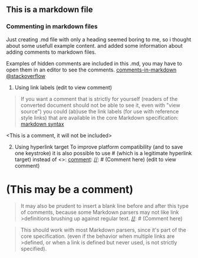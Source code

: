 ## This is a markdown file

### Commenting in markdown files
Just creating .md file with only a heading seemed boring to me, so i thought about some usefull example content.
and added some information about adding comments to markdown files.

Examples of hidden comments are included in this .md, you may have to open them in an editor to see the comments.
[comments-in-markdown @stackoverflow](http://stackoverflow.com/questions/4823468/comments-in-markdown "Magnus@stackoverflow")

1. Using link labels
(edit to view comment)

>If you want a comment that is strictly for yourself 
>(readers of the converted document should not be able to see it, even with "view source") 
>you could (ab)use the link labels (for use with reference style links) that are available in the core Markdown specification:
[markdown syntax](http://daringfireball.net/projects/markdown/syntax "daringfireball.net")


<This is a comment, it will not be included>
<in  the output file unless you use it in>
<a reference style link.>

[comment]: < a reference style link.> (this is intentionally made visible by adding a reference []:)

<This is also a comment>

2. Using hyperlink target
To improve platform compatibility (and to save one keystroke) it is also possible to use # (which is a legitimate hyperlink target) instead of <>: 
[comment]: [//]: # (Comment here)
(edit to view comment)

[//]: # (This may be the most platform independent comment)
# (This may be a comment)
>It may also be prudent to insert a blank line before and after this type of comments, because some Markdown parsers may not like link >definitions brushing up against regular text. [//]: # (Comment here)

>This should work with most Markdown parsers, since it's part of the core specification. (even if the behavior when multiple links are >defined, or when a link is defined but never used, is not strictly specified).
